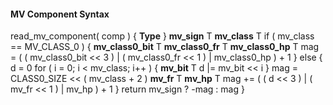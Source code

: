 #### MV Component Syntax

<div class="syntax">
read_mv_component( comp ) {                                           <b>Type</b>
}
    <b>mv_sign</b>                                                           T
    <b>mv_class</b>                                                          T
    if ( mv_class == MV_CLASS_0 ) {
        <b>mv_class0_bit</b>                                                 T
        <b>mv_class0_fr</b>                                                  T
        <b>mv_class0_hp</b>                                                  T
        mag = ( ( mv_class0_bit << 3 ) |
                ( mv_class0_fr << 1 ) |
                  mv_class0_hp ) + 1
    } else {
        d = 0
        for ( i = 0; i < mv_class; i++ ) {
            <b>mv_bit</b>                                                    T
            d |= mv_bit << i
        }
        mag = CLASS0_SIZE << ( mv_class + 2 )
        <b>mv_fr</b>                                                         T
        <b>mv_hp</b>                                                         T
        mag += ( ( d << 3 ) | ( mv_fr << 1 ) | mv_hp ) + 1
    }
    return mv_sign ? -mag : mag
}

</div>


